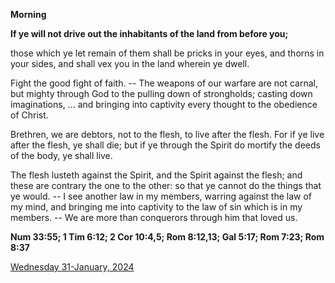**Morning**

**If ye will not drive out the inhabitants of the land from before you;**
 
those which ye let remain of them shall be pricks in your eyes, and thorns in your sides, and shall vex you in the land wherein ye dwell.
 
Fight the good fight of faith. -- The weapons of our warfare are not carnal, but mighty through God to the pulling down of strongholds; casting down imaginations, ... and bringing into captivity every thought to the obedience of Christ.
 
Brethren, we are debtors, not to the flesh, to live after the flesh. For if ye live after the flesh, ye shall die; but if ye through the Spirit do mortify the deeds of the body, ye shall live.
 
The flesh lusteth against the Spirit, and the Spirit against the flesh; and these are contrary the one to the other: so that ye cannot do the things that ye would. -- I see another law in my members, warring against the law of my mind, and bringing me into captivity to the law of sin which is in my members. -- We are more than conquerors through him that loved us.  

**Num 33:55; 1 Tim 6:12; 2 Cor 10:4,5; Rom 8:12,13; Gal 5:17; Rom 7:23; Rom 8:37**

[Wednesday 31-January, 2024](https://t.me/daily_light)
